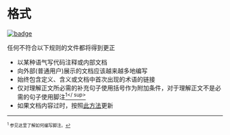 # 格式

[![badge](https://img.shields.io/endpoint.svg?url=https%3A%2F%2Fgezf7g7pd5.execute-api.ap-northeast-1.amazonaws.com%2Fdefault%2Fsource_up_to_date%3Fowner%3Derg-lang%26repos%3Derg%26ref%3Dmain%26path%3Ddoc/EN/dev_guide/doc_guideline.md%26commit_hash%3Da9d45b743cc655543e0d7f586426499091cead3d)](https://gezf7g7pd5.execute-api.ap-northeast-1.amazonaws.com/default/source_up_to_date?owner=erg-lang&repos=erg&ref=main&path=doc/EN/dev_guide/doc_guideline.md&commit_hash=a9d45b743cc655543e0d7f586426499091cead3d)

任何不符合以下规则的文件都将得到更正

* 以某种语气写代码注释或内部文档
* 向外部(普通用户)展示的文档应该越来越多地编写
* 始终包含定义、含义或文档中首次出现的术语的链接
* 仅对理解正文所必需的补充句子使用括号作为附加条件，对于理解正文不是必需的句子使用脚注[<sup id="f1">1</ sup>](#1)
* 如果文档内容过时，按照[此方法](https://github.com/erg-lang/erg/issues/48#issuecomment-1218247362)更新

---

<span id="1" style="font-size:x-small"><sup>1</sup> 参见这里了解如何编写脚注。[↩](#f1)</span>